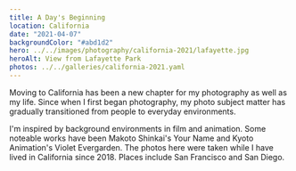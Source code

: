 ```yaml
---
title: A Day's Beginning
location: California
date: "2021-04-07"
backgroundColor: "#abd1d2"
hero: ../../images/photography/california-2021/lafayette.jpg
heroAlt: View from Lafayette Park
photos: ../../galleries/california-2021.yaml
---
```


Moving to California has been a new chapter for my photography as well as my life. Since when I 
first began photography, my photo subject matter has gradually transitioned from people to 
everyday environments. 

I'm inspired by background environments in film and animation. Some noteable works have been 
Makoto Shinkai's Your Name and Kyoto Animation's Violet Evergarden. The photos here were taken 
while I have lived in California since 2018. Places include San Francisco and San Diego. 